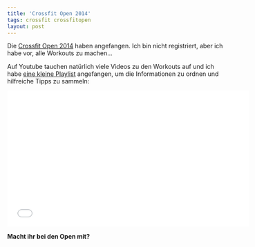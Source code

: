 ```yaml
---
title: 'Crossfit Open 2014'
tags: crossfit crossfitopen
layout: post
---
```

Die [Crossfit Open 2014][0] haben angefangen. Ich bin nicht registriert, aber ich habe vor, alle Workouts zu machen...

Auf Youtube tauchen natürlich viele Videos zu den Workouts auf und ich habe [eine kleine Playlist][1] angefangen, um die Informationen zu ordnen und hilfreiche Tipps zu sammeln:

<iframe width="560" height="315" src="//www.youtube.com/embed/videoseries?list=PLB0mYVzXDB96TNRZSoAFmRDGzTTdu2q2A" frameborder="0" allowfullscreen></iframe>

**Macht ihr bei den Open mit?**

[0]: http://games.crossfit.com/
[1]: https://www.youtube.com/playlist?list=PLB0mYVzXDB96TNRZSoAFmRDGzTTdu2q2A

